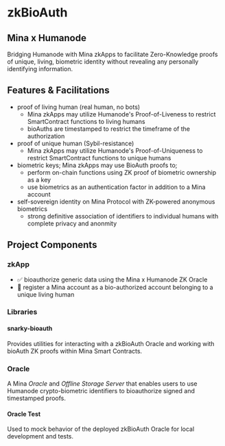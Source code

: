 # zkBioAuth

## Mina x Humanode

Bridging Humanode with Mina zkApps to facilitate Zero-Knowledge proofs of
unique, living, biometric identity without revealing any personally identifying
information.

## Features & Facilitations

- proof of living human (real human, no bots)
  - Mina zkApps may utilize Humanode's Proof-of-Liveness to restrict
    SmartContract functions to living humans
  - bioAuths are timestamped to restrict the timeframe of the authorization
- proof of unique human (Sybil-resistance)
  - Mina zkApps may utilize Humanode's Proof-of-Uniqueness to restrict
    SmartContract functions to unique humans
- biometric keys; Mina zkApps may use BioAuth proofs to;
  - perform on-chain functions using ZK proof of biometric ownership as a key
  - use biometrics as an authentication factor in addition to a Mina account
- self-sovereign identity on Mina Protocol with ZK-powered anonymous biometrics
  - strong definitive association of identifiers to individual humans with
    complete privacy and anonmity

## Project Components

### zkApp

- ✅ bioauthorize generic data using the Mina x Humanode ZK Oracle
- 🚧 register a Mina account as a bio-authorized account belonging to a unique
  living human

### Libraries

#### snarky-bioauth

Provides utilities for interacting with a zkBioAuth Oracle and working with
bioAuth ZK proofs within Mina Smart Contracts.

### Oracle

A Mina _Oracle_ and _Offline Storage Server_ that enables users to use Humanode
crypto-biometric identifiers to bioauthorize signed and timestamped proofs.

#### Oracle Test

Used to mock behavior of the deployed zkBioAuth Oracle for local development and
tests.
